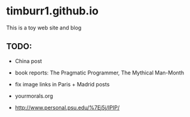 # timburr1.github.io
This is a toy web site and blog

## TODO:

- China post

- book reports: The Pragmatic Programmer, The Mythical Man-Month

- fix image links in Paris + Madrid posts

- yourmorals.org

- http://www.personal.psu.edu/%7Ej5j/IPIP/